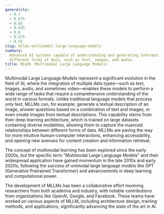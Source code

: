 ```yaml
---
generality:
  - 0.7
  - 0.675
  - 0.65
  - 0.625
  - 0.6
  - 0.575
  - 0.55
slug: mllms-multimodal-large-language-models
summary:
  Advanced AI systems capable of understanding and generating information across
  different forms of data, such as text, images, and audio.
title: MLLMs (Multimodal Large Language Models)
---
```


Multimodal Large Language Models represent a significant evolution in the field of AI, where the integration of multiple data types—such as text, images, audio, and sometimes video—enables these models to perform a wide range of tasks that require a comprehensive understanding of the world in various formats. Unlike traditional language models that process only text, MLLMs can, for example, generate a textual description of an image, answer questions based on a combination of text and images, or even create images from textual descriptions. This capability stems from their deep learning architecture, which is trained on large datasets containing diverse modalities, allowing them to capture the nuanced relationships between different forms of data. MLLMs are paving the way for more intuitive human-computer interactions, enhancing accessibility, and opening new avenues for content creation and information retrieval.

The concept of multimodal learning has been explored since the early 2000s, but the specific term "Multimodal Large Language Models" and their widespread application have gained momentum in the late 2010s and early 2020s, following the success of unimodal large language models like GPT (Generative Pretrained Transformer) and advancements in deep learning and computational power.

The development of MLLMs has been a collaborative effort involving researchers from both academia and industry, with notable contributions from organizations like OpenAI, Google, and Facebook. These teams have worked on various aspects of MLLM, including architecture design, training methods, and applications, significantly advancing the state of the art in AI.
